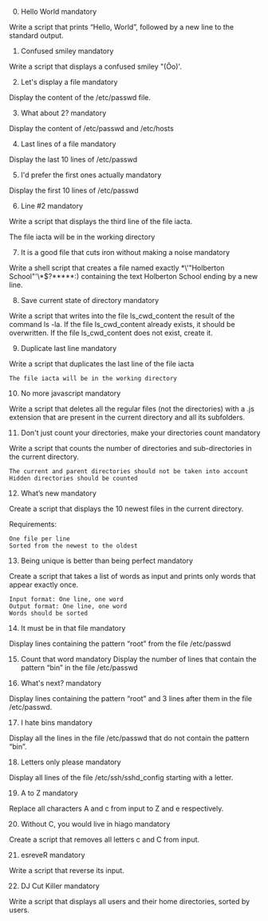  0. Hello World mandatory

Write a script that prints “Hello, World”, followed by a new line to the standard output.

 1. Confused smiley mandatory

Write a script that displays a confused smiley "(Ôo)'.

 2. Let's display a file mandatory

Display the content of the /etc/passwd file.

 3. What about 2? mandatory

Display the content of /etc/passwd and /etc/hosts

 4. Last lines of a file mandatory

Display the last 10 lines of /etc/passwd

 5. I'd prefer the first ones actually mandatory

Display the first 10 lines of /etc/passwd

 6. Line #2 mandatory

Write a script that displays the third line of the file iacta.

The file iacta will be in the working directory

 7. It is a good file that cuts iron without making a noise mandatory

Write a shell script that creates a file named exactly \*\\'"Holberton School"\'\\*$\?\*\*\*\*\*:) containing the text Holberton School ending by a new line.

 8. Save current state of directory mandatory

Write a script that writes into the file ls_cwd_content the result of the command ls -la. If the file ls_cwd_content already exists, it should be overwritten. If the file ls_cwd_content does not exist, create it.

 9. Duplicate last line mandatory

Write a script that duplicates the last line of the file iacta

    The file iacta will be in the working directory

 10. No more javascript mandatory

Write a script that deletes all the regular files (not the directories) with a .js extension that are present in the current directory and all its subfolders.


 11. Don't just count your directories, make your directories count mandatory

Write a script that counts the number of directories and sub-directories in the current directory.

    The current and parent directories should not be taken into account
    Hidden directories should be counted

 12. What’s new mandatory

Create a script that displays the 10 newest files in the current directory.

Requirements:

    One file per line
    Sorted from the newest to the oldest


 13. Being unique is better than being perfect mandatory

Create a script that takes a list of words as input and prints only words that appear exactly once.

    Input format: One line, one word
    Output format: One line, one word
    Words should be sorted

 14. It must be in that file mandatory

Display lines containing the pattern “root” from the file /etc/passwd


15. Count that word mandatory
Display the number of lines that contain the pattern “bin” in the file /etc/passwd

 16. What's next? mandatory

Display lines containing the pattern “root” and 3 lines after them in the file /etc/passwd.


 17. I hate bins mandatory

Display all the lines in the file /etc/passwd that do not contain the pattern “bin”.

 18. Letters only please mandatory

Display all lines of the file /etc/ssh/sshd_config starting with a letter.

 19. A to Z mandatory

Replace all characters A and c from input to Z and e respectively.

 20. Without C, you would live in hiago mandatory

Create a script that removes all letters c and C from input.

 21. esreveR mandatory

Write a script that reverse its input.

 22. DJ Cut Killer mandatory

Write a script that displays all users and their home directories, sorted by users.